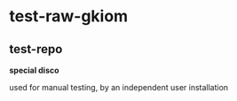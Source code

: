 # test-raw-gkiom
## test-repo

**special disco** 

used for manual testing, by an independent user installation
